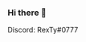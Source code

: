 ### Hi there 👋

<!--
**RextyIsAlive/RexTyIsAlive** is a ✨ _special_ ✨ repository because its `README.md` (this file) appears on your GitHub profile.

Here are some ideas to get you started:

- 🔭 I’m currently working on Discord bot.
- 🌱 I’m currently learning Math🤠
- 👯 I’m looking to collaborate on Discord
- 🤔 I’m looking for help with index.js
- 💬 Ask me about Discord Bot
- 📫 How to reach me: Just add it on Discord
- ⚡ Fun fact: I used to steal infrastructure when I couldn't make bots🤠
--> Discord: RexTy#0777
